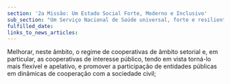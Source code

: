 ```yaml
---
section: '2a Missão: Um Estado Social Forte, Moderno e Inclusivo'
sub_section: "Um Serviço Nacional de Saúde universal, forte e resiliente"
fulfilled_date:
links_to_news_articles:
---
```


Melhorar, neste âmbito, o regime de cooperativas de âmbito setorial e, em particular, as cooperativas de interesse público, tendo em vista torná-lo mais flexível e apelativo, e promover a participação de entidades públicas em dinâmicas de cooperação com a sociedade civil;